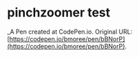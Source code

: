 # pinchzoomer test
 _A Pen created at CodePen.io. Original URL: [https://codepen.io/bmoree/pen/bBNorP](https://codepen.io/bmoree/pen/bBNorP).

 